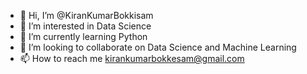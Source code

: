 - 👋 Hi, I’m @KiranKumarBokkisam
- 👀 I’m interested in Data Science
- 🌱 I’m currently learning Python
- 💞️ I’m looking to collaborate on Data Science and Machine Learning
- 📫 How to reach me kirankumarbokkesam@gmail.com

<!---
KiranKumarBokkisam/KiranKumarBokkisam is a ✨ special ✨ repository because its `README.md` (this file) appears on your GitHub profile.
You can click the Preview link to take a look at your changes.
--->
